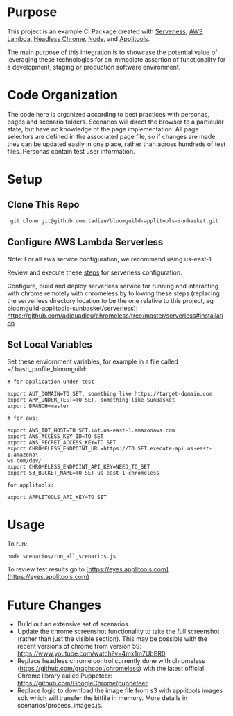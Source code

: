 
# Purpose

This project is an example CI Package created with [Serverless](https://serverless.com/), [AWS Lambda](https://aws.amazon.com/lambda/), [Headless Chrome](https://developers.google.com/web/updates/2017/04/headless-chrome), [Node](https://nodejs.org/en/), and [Applitools](https://applitools.com/).

The main purpose of this integration is to showcase the potential value of leveraging these technologies for an immediate assertion of functionality for a development, staging or production software environment.

# Code Organization

The code here is organized according to best practices with personas, pages and scenario folders. Scenarios will direct the browser to a particular state, but have no knowledge of the page implementation. All page selectors are defined in the associated page file, so if changes are made, they can be updated easily in one place, rather than across hundreds of test files. Personas contain test user information.

# Setup

## Clone This Repo

``` git clone git@github.com:tadieu/bloomguild-applitools-sunbasket.git```

## Configure AWS Lambda Serverless

Note: For all aws service configuration, we recommend using us-east-1.

Review and execute these [steps](https://serverless.com/framework/docs/providers/aws/guide/credentials/) for serverless configuration.

Configure, build and deploy serverless service for running and interacting with chrome remotely with chromeless by following these steps (replacing the serverless directory location to be the one relative to this project, eg bloomguild-applitools-sunbasket/serverless): 
https://github.com/adieuadieu/chromeless/tree/master/serverless#installation

## Set Local Variables

Set these enviornment variables, for example in a file called ~/.bash_profile_bloomguild:

```
# for application under test

export AUT_DOMAIN=TO SET, something like https://target-domain.com
export APP_UNDER_TEST=TO SET, something like SunBasket
export BRANCH=master

# for aws:

export AWS_IOT_HOST=TO SET.iot.us-east-1.amazonaws.com
export AWS_ACCESS_KEY_ID=TO SET
export AWS_SECRET_ACCESS_KEY=TO SET
export CHROMELESS_ENDPOINT_URL=https://TO SET.execute-api.us-east-1.amazona\
ws.com/dev/
export CHROMELESS_ENDPOINT_API_KEY=NEED_TO_SET
export S3_BUCKET_NAME=TO SET-us-east-1-chromeless

for applitools:

export APPLITOOLS_API_KEY=TO SET
```

# Usage

To run:

``` node scenarios/run_all_scenarios.js ```

To review test results go to [https://eyes.applitools.com](https://eyes.applitools.com) 


# Future Changes

- Build out an extensive set of scenarios.
- Update the chrome screenshot functionality to take the full screenshot (rather than just the visible section). This may be possible with the recent versions of chrome from version 59: https://www.youtube.com/watch?v=4mx1m7UbBR0
- Replace headless chrome control currently done with chromeless (https://github.com/graphcool/chromeless) with the latest official Chrome library called Puppeteer: https://github.com/GoogleChrome/puppeteer
- Replace logic to download the image file from s3 with applitools images sdk which will transfer the bitfile in memory. More details in scenarios/process_images.js.